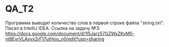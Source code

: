 # QA_T2
Программа выводит количество слов в первой строке файла "string.txt".
Писал в IntelliJ IDEA.
Ссылка на задачу №3: https://docs.google.com/document/d/1I5Jarz57GZWsZKvM5-nt8EyrVLAsyx2rF17utHoo_n0/edit?usp=sharing
